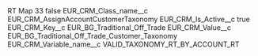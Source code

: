 <?xml version="1.0" encoding="UTF-8"?>
<CustomMetadata xmlns="http://soap.sforce.com/2006/04/metadata" xmlns:xsi="http://www.w3.org/2001/XMLSchema-instance" xmlns:xsd="http://www.w3.org/2001/XMLSchema">
    <label>RT Map 33</label>
    <protected>false</protected>
    <values>
        <field>EUR_CRM_Class_name__c</field>
        <value xsi:type="xsd:string">EUR_CRM_AssignAccountCustomerTaxonomy</value>
    </values>
    <values>
        <field>EUR_CRM_Is_Active__c</field>
        <value xsi:type="xsd:boolean">true</value>
    </values>
    <values>
        <field>EUR_CRM_Key__c</field>
        <value xsi:type="xsd:string">EUR_BG_Traditional_Off_Trade</value>
    </values>
    <values>
        <field>EUR_CRM_Value__c</field>
        <value xsi:type="xsd:string">EUR_BG_Traditional_Off_Trade_Customer_Taxonomy</value>
    </values>
    <values>
        <field>EUR_CRM_Variable_name__c</field>
        <value xsi:type="xsd:string">VALID_TAXONOMY_RT_BY_ACCOUNT_RT</value>
    </values>
</CustomMetadata>
